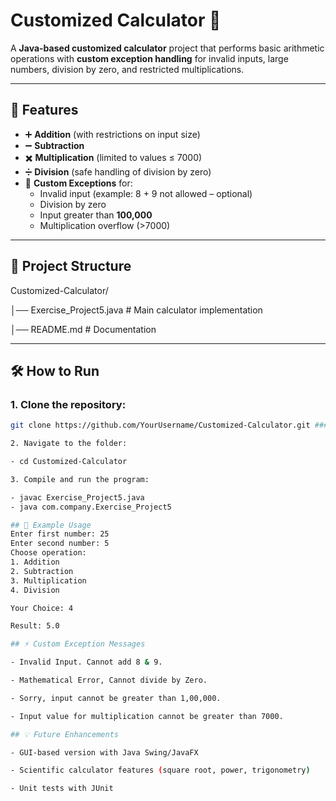 # Customized Calculator 🧮

A **Java-based customized calculator** project that performs basic arithmetic operations with **custom exception handling** for invalid inputs, large numbers, division by zero, and restricted multiplications.

---

## 🚀 Features
- ➕ **Addition** (with restrictions on input size)  
- ➖ **Subtraction**  
- ✖️ **Multiplication** (limited to values ≤ 7000)  
- ➗ **Division** (safe handling of division by zero)  
- 🎯 **Custom Exceptions** for:  
  - Invalid input (example: 8 + 9 not allowed – optional)  
  - Division by zero  
  - Input greater than **100,000**  
  - Multiplication overflow (>7000)  

---

## 📂 Project Structure

Customized-Calculator/

  │── Exercise_Project5.java # Main calculator implementation
  
  │── README.md # Documentation

---

## 🛠️ How to Run
### 1. Clone the repository:  
   ```bash
   git clone https://github.com/YourUsername/Customized-Calculator.git ###

 2. Navigate to the folder:

- cd Customized-Calculator

 3. Compile and run the program:

- javac Exercise_Project5.java
- java com.company.Exercise_Project5

## 📝 Example Usage
Enter first number: 25
Enter second number: 5
Choose operation: 
1. Addition 
2. Subtraction 
3. Multiplication 
4. Division

Your Choice: 4

Result: 5.0

## ⚡ Custom Exception Messages

- Invalid Input. Cannot add 8 & 9.

- Mathematical Error, Cannot divide by Zero.

- Sorry, input cannot be greater than 1,00,000.

- Input value for multiplication cannot be greater than 7000.

## 💡 Future Enhancements

- GUI-based version with Java Swing/JavaFX

- Scientific calculator features (square root, power, trigonometry)

- Unit tests with JUnit

